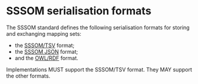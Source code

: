 # SSSOM serialisation formats

The SSSOM standard defines the following serialisation formats for storing and exchanging mapping sets:

* the [SSSOM/TSV](spec-formats-tsv.md) format;
* the [SSSOM JSON](spec-formats-json.md) format;
* and the [OWL/RDF](spec-formats-owl.md) format.

Implementations MUST support the SSSOM/TSV format. They MAY support the other formats.
